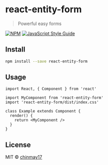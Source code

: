 # react-entity-form

> Powerful easy forms

[![NPM](https://img.shields.io/npm/v/react-entity-form.svg)](https://www.npmjs.com/package/react-entity-form) [![JavaScript Style Guide](https://img.shields.io/badge/code_style-standard-brightgreen.svg)](https://standardjs.com)

## Install

```bash
npm install --save react-entity-form
```

## Usage

```tsx
import React, { Component } from 'react'

import MyComponent from 'react-entity-form'
import 'react-entity-form/dist/index.css'

class Example extends Component {
  render() {
    return <MyComponent />
  }
}
```

## License

MIT © [chinmay17](https://github.com/chinmay17)

